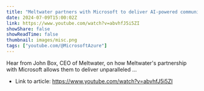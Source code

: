 ```yaml
---
title: "Meltwater partners with Microsoft to deliver AI-powered communications insights"
date: 2024-07-09T15:00:02Z
link: https://www.youtube.com/watch?v=abvhfJ5i5ZI
showShare: false
showReadTime: false
thumbnail: images/misc.png
tags: ["youtube.com/@MicrosoftAzure"]
---
```

Hear from John Box, CEO of Meltwater, on how Meltwater's partnership with Microsoft allows them to deliver unparalleled ...

- Link to article: https://www.youtube.com/watch?v=abvhfJ5i5ZI